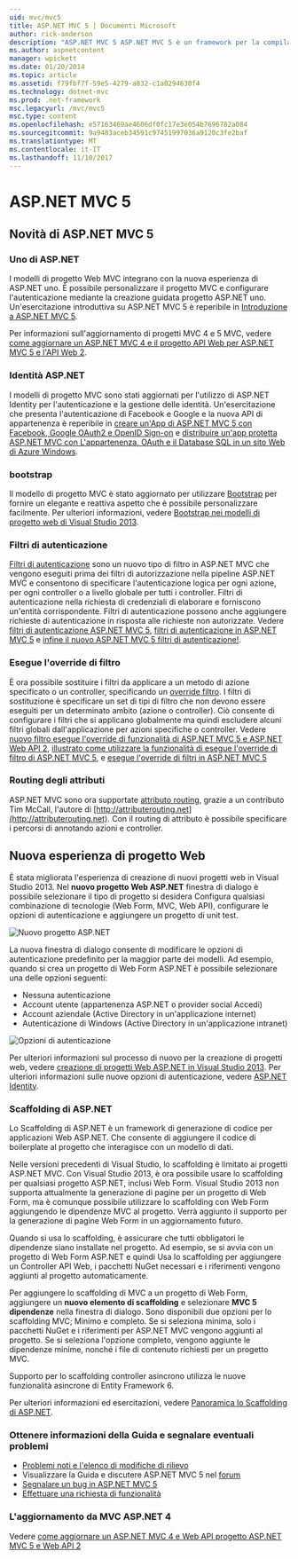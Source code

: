 ```yaml
---
uid: mvc/mvc5
title: ASP.NET MVC 5 | Documenti Microsoft
author: rick-anderson
description: "ASP.NET MVC 5 ASP.NET MVC 5 è un framework per la compilazione di applicazioni web scalabili e basate su standard utilizzando schemi progettuali ben definiti e la potenza di AS...."
ms.author: aspnetcontent
manager: wpickett
ms.date: 01/20/2014
ms.topic: article
ms.assetid: f79fbf7f-59e5-4279-a832-c1a0294630f4
ms.technology: dotnet-mvc
ms.prod: .net-framework
msc.legacyurl: /mvc/mvc5
msc.type: content
ms.openlocfilehash: e57163469ae4606df0fc17e3e054b7696782a084
ms.sourcegitcommit: 9a9483aceb34591c97451997036a9120c3fe2baf
ms.translationtype: MT
ms.contentlocale: it-IT
ms.lasthandoff: 11/10/2017
---
```

<a name="aspnet-mvc-5"></a>ASP.NET MVC 5
====================
## <a name="whats-new-in-aspnet-mvc-5"></a>Novità di ASP.NET MVC 5

### <a name="one-aspnet"></a>Uno di ASP.NET

I modelli di progetto Web MVC integrano con la nuova esperienza di ASP.NET uno. È possibile personalizzare il progetto MVC e configurare l'autenticazione mediante la creazione guidata progetto ASP.NET uno. Un'esercitazione introduttiva su ASP.NET MVC 5 è reperibile in [Introduzione a ASP.NET MVC 5](overview/getting-started/introduction/getting-started.md).

Per informazioni sull'aggiornamento di progetti MVC 4 e 5 MVC, vedere [come aggiornare un ASP.NET MVC 4 e il progetto API Web per ASP.NET MVC 5 e l'API Web 2](overview/releases/how-to-upgrade-an-aspnet-mvc-4-and-web-api-project-to-aspnet-mvc-5-and-web-api-2.md).

### <a name="aspnet-identity"></a>Identità ASP.NET

I modelli di progetto MVC sono stati aggiornati per l'utilizzo di ASP.NET Identity per l'autenticazione e la gestione delle identità. Un'esercitazione che presenta l'autenticazione di Facebook e Google e la nuova API di appartenenza è reperibile in [creare un'App di ASP.NET MVC 5 con Facebook, Google OAuth2 e OpenID Sign-on](overview/security/create-an-aspnet-mvc-5-app-with-facebook-and-google-oauth2-and-openid-sign-on.md) e [distribuire un'app protetta ASP.NET MVC con L'appartenenza, OAuth e il Database SQL in un sito Web di Azure Windows](https://docs.microsoft.com/aspnet/core/security/authorization/secure-data).

### <a name="bootstrap"></a>bootstrap

Il modello di progetto MVC è stato aggiornato per utilizzare [Bootstrap](http://getbootstrap.com/) per fornire un elegante e reattiva aspetto che è possibile personalizzare facilmente. Per ulteriori informazioni, vedere [Bootstrap nei modelli di progetto web di Visual Studio 2013](../visual-studio/overview/2013/creating-web-projects-in-visual-studio.md#bootstrap).

### <a name="authentication-filters"></a>Filtri di autenticazione

[Filtri di autenticazione](http://www.dotnetcurry.com/showarticle.aspx?ID=957) sono un nuovo tipo di filtro in ASP.NET MVC che vengono eseguiti prima dei filtri di autorizzazione nella pipeline ASP.NET MVC e consentono di specificare l'autenticazione logica per ogni azione, per ogni controller o a livello globale per tutti i controller. Filtri di autenticazione nella richiesta di credenziali di elaborare e forniscono un'entità corrispondente. Filtri di autenticazione possono anche aggiungere richieste di autenticazione in risposta alle richieste non autorizzate. Vedere [filtri di autenticazione ASP.NET MVC 5](http://www.dotnetcurry.com/showarticle.aspx?ID=957), [filtri di autenticazione in ASP.NET MVC 5](http://theshravan.net/blog/authentication-filters-in-asp-net-mvc-5/) e [infine il nuovo ASP.NET MVC 5 filtri di autenticazione!](http://hackwebwith.net/finally-the-new-asp-net-mvc-5-authentication-filters/).

### <a name="filter-overrides"></a>Esegue l'override di filtro

È ora possibile sostituire i filtri da applicare a un metodo di azione specificato o un controller, specificando un [override filtro](http://www.davidhayden.me/blog/filter-overrides-in-asp-net-mvc-5). I filtri di sostituzione è specificare un set di tipi di filtro che non devono essere eseguiti per un determinato ambito (azione o controller). Ciò consente di configurare i filtri che si applicano globalmente ma quindi escludere alcuni filtri globali dall'applicazione per azioni specifiche o controller. Vedere [nuovo filtro esegue l'override di funzionalità di ASP.NET MVC 5 e ASP.NET Web API 2](https://weblogs.asp.net/imranbaloch/archive/2013/09/25/new-filter-overrides-in-asp-net-mvc-5-and-asp-net-web-api-2.aspx), [illustrato come utilizzare la funzionalità di esegue l'override di filtro di ASP.NET MVC 5](http://hackwebwith.net/how-to-use-the-asp-net-mvc-5-filter-overrides-feature/), e [esegue l'override di filtri in ASP.NET MVC 5](http://www.davidhayden.me/blog/filter-overrides-in-asp-net-mvc-5)

### <a name="attribute-routing"></a>Routing degli attributi

ASP.NET MVC sono ora supportate [attributo routing](https://blogs.msdn.com/b/webdev/archive/2013/10/17/attribute-routing-in-asp-net-mvc-5.aspx), grazie a un contributo Tim McCall, l'autore di [http://attributerouting.net](http://attributerouting.net). Con il routing di attributo è possibile specificare i percorsi di annotando azioni e controller.

## <a name="new-web-project-experience"></a>Nuova esperienza di progetto Web

È stata migliorata l'esperienza di creazione di nuovi progetti web in Visual Studio 2013. Nel **nuovo progetto Web ASP.NET** finestra di dialogo è possibile selezionare il tipo di progetto si desidera Configura qualsiasi combinazione di tecnologie (Web Form, MVC, Web API), configurare le opzioni di autenticazione e aggiungere un progetto di unit test.

![Nuovo progetto ASP.NET](mvc5/_static/image1.png)

La nuova finestra di dialogo consente di modificare le opzioni di autenticazione predefinito per la maggior parte dei modelli. Ad esempio, quando si crea un progetto di Web Form ASP.NET è possibile selezionare una delle opzioni seguenti:

- Nessuna autenticazione
- Account utente (appartenenza ASP.NET o provider social Accedi)
- Account aziendale (Active Directory in un'applicazione internet)
- Autenticazione di Windows (Active Directory in un'applicazione intranet)

![Opzioni di autenticazione](mvc5/_static/image2.png)

Per ulteriori informazioni sul processo di nuovo per la creazione di progetti web, vedere [creazione di progetti Web ASP.NET in Visual Studio 2013](../visual-studio/overview/2013/creating-web-projects-in-visual-studio.md). Per ulteriori informazioni sulle nuove opzioni di autenticazione, vedere [ASP.NET Identity](../identity/overview/index.md).

<a id="scaffold"></a>
### <a name="aspnet-scaffolding"></a>Scaffolding di ASP.NET

Lo Scaffolding di ASP.NET è un framework di generazione di codice per applicazioni Web ASP.NET. Che consente di aggiungere il codice di boilerplate al progetto che interagisce con un modello di dati.

Nelle versioni precedenti di Visual Studio, lo scaffolding è limitato ai progetti ASP.NET MVC. Con Visual Studio 2013, è ora possibile usare lo scaffolding per qualsiasi progetto ASP.NET, inclusi Web Form. Visual Studio 2013 non supporta attualmente la generazione di pagine per un progetto di Web Form, ma è comunque possibile utilizzare lo scaffolding con Web Form aggiungendo le dipendenze MVC al progetto. Verrà aggiunto il supporto per la generazione di pagine Web Form in un aggiornamento futuro.

Quando si usa lo scaffolding, è assicurare che tutti obbligatori le dipendenze siano installate nel progetto. Ad esempio, se si avvia con un progetto di Web Form ASP.NET e quindi Usa lo scaffolding per aggiungere un Controller API Web, i pacchetti NuGet necessari e i riferimenti vengono aggiunti al progetto automaticamente.

Per aggiungere lo scaffolding di MVC a un progetto di Web Form, aggiungere un **nuovo elemento di scaffolding** e selezionare **MVC 5 dipendenze** nella finestra di dialogo. Sono disponibili due opzioni per lo scaffolding MVC; Minimo e completo. Se si seleziona minima, solo i pacchetti NuGet e i riferimenti per ASP.NET MVC vengono aggiunti al progetto. Se si seleziona l'opzione completo, vengono aggiunte le dipendenze minime, nonché i file di contenuto richiesti per un progetto MVC.

Supporto per lo scaffolding controller asincrono utilizza le nuove funzionalità asincrone di Entity Framework 6.

Per ulteriori informazioni ed esercitazioni, vedere [Panoramica lo Scaffolding di ASP.NET](../visual-studio/overview/2013/aspnet-scaffolding-overview.md).

### <a name="getting-help-and-reporting-issues"></a>Ottenere informazioni della Guida e segnalare eventuali problemi

- [Problemi noti e l'elenco di modifiche di rilievo](../visual-studio/overview/2013/release-notes.md#knownissues)
- Visualizzare la Guida e discutere ASP.NET MVC 5 nel [forum](https://forums.asp.net/1146.aspx)
- [Segnalare un bug in ASP.NET MVC 5](https://github.com/aspnet/AspNetWebStack/issues)
- [Effettuare una richiesta di funzionalità](http://aspnet.uservoice.com/forums/41201-asp-net-mvc)

### <a name="upgrading-from-aspnet-mvc-4"></a>L'aggiornamento da MVC ASP.NET 4

Vedere [come aggiornare un ASP.NET MVC 4 e Web API progetto ASP.NET MVC 5 e Web API 2](overview/releases/how-to-upgrade-an-aspnet-mvc-4-and-web-api-project-to-aspnet-mvc-5-and-web-api-2.md)
